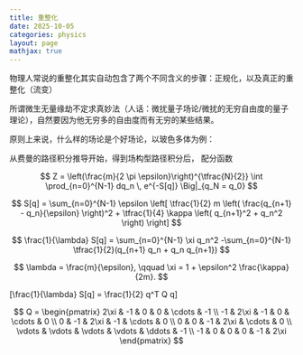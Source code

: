```yaml
---
title: 重整化
date: 2025-10-05
categories: physics
layout: page
mathjax: true
---
```


物理人常说的重整化其实自动包含了两个不同含义的步骤：正规化，以及真正的重整化（流变）

所谓微生无量缘劫不定求真妙法（人话：微扰量子场论/微扰的无穷自由度的量子理论），自然要因为他无穷多的自由度而有无穷的某些结果。

原则上来说，什么样的场论是个好场论，以玻色多体为例：

从费曼的路径积分推导开始，得到场构型路径积分后，
配分函数

$$
Z = \left(\frac{m}{2 \pi \epsilon}\right)^{\tfrac{N}{2}}
\int \prod_{n=0}^{N-1} dq_n \, e^{-S[q]} \Big|_{q_N = q_0}
$$


$$
S[q] = \sum_{n=0}^{N-1} \epsilon \left[
    \tfrac{1}{2} m \left( \frac{q_{n+1} - q_n}{\epsilon} \right)^2
    + \tfrac{1}{4} \kappa \left( q_{n+1}^2 + q_n^2 \right)
\right]
$$

$$
\frac{1}{\lambda} S[q] = 
\sum_{n=0}^{N-1} \xi q_n^2 -\sum_{n=0}^{N-1} \tfrac{1}{2}(q_{n+1} q_n + q_n q_{n+1})
$$

$$
\lambda = \frac{m}{\epsilon}, 
\qquad 
\xi = 1 + \epsilon^2 \frac{\kappa}{2m}.
$$

\[\frac{1}{\lambda} S[q] = \frac{1}{2} q^T Q q\]

$$
Q = \begin{pmatrix}
2\xi & -1 & 0 & 0 & \cdots & -1 \\
-1 & 2\xi & -1 & 0 & \cdots & 0 \\
0 & -1 & 2\xi & -1 & \cdots & 0 \\
0 & 0 & -1 & 2\xi & \cdots & 0 \\
\vdots & \vdots & \vdots & \vdots & \ddots & -1 \\
-1 & 0 & 0 & 0 & -1 & 2\xi
\end{pmatrix}
$$
